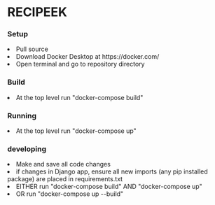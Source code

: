 <h1>RECIPEEK</h1>

<h3>Setup</h3>
<li>Pull source
<li>Download Docker Desktop at https://docker.com/
<li>Open terminal and go to repository directory

<h3>Build</h3>
<li>At the top level run "docker-compose build"

<h3>Running</h3>
<li>At the top level run "docker-compose up"

<h3>developing</h3>
<li>Make and save all code changes
<li>if changes in Django app, ensure all new imports (any pip installed package) are placed in requirements.txt
<li>EITHER run "docker-compose build" AND "docker-compose up"
<li>OR run "docker-compose up --build"